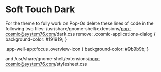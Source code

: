 # Soft Touch Dark
For the theme to fully work on Pop-Os delete these lines of code in the following two files: 
/usr/share/gnome-shell/extensions/pop-cosmic@system76.com/dark.css 
remove:
.cosmic-applications-dialog {
       background-color: #191919;
}

.app-well-app:focus .overview-icon {
	background-color: #9b9b9b;
}


and /usr/share/gnome-shell/extensions/pop-cosmic@system76.com/stylesheet.css
